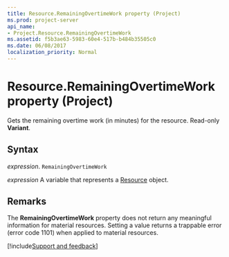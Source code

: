 ```yaml
---
title: Resource.RemainingOvertimeWork property (Project)
ms.prod: project-server
api_name:
- Project.Resource.RemainingOvertimeWork
ms.assetid: f5b3ae63-5983-60e4-517b-b484b35505c0
ms.date: 06/08/2017
localization_priority: Normal
---
```



# Resource.RemainingOvertimeWork property (Project)

Gets the remaining overtime work (in minutes) for the resource. Read-only  **Variant**.


## Syntax

_expression_. `RemainingOvertimeWork`

_expression_ A variable that represents a [Resource](./Project.Resource.md) object.


## Remarks

The  **RemainingOvertimeWork** property does not return any meaningful information for material resources. Setting a value returns a trappable error (error code 1101) when applied to material resources.

[!include[Support and feedback](~/includes/feedback-boilerplate.md)]